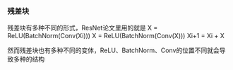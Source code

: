 ### 残差块
残差块有多种不同的形式，ResNet论文里用的就是
X = ReLU(BatchNorm(Conv(Xi)))
X = ReLU(BatchNorm(Conv(X)))
Xi+1 = Xi + X

然而残差块也有多种不同的变体，ReLU、BatchNorm、Conv的位置不同就会导致多种的结构
